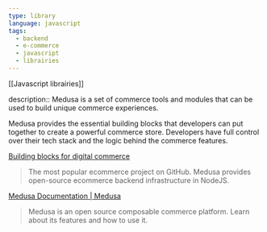 ```yaml
---
type: library
language: javascript
tags:
  - backend
  - e-commerce
  - javascript
  - librairies
---
```

[[Javascript librairies]]

description:: Medusa is a set of commerce tools and modules that can be used to build unique commerce experiences.

Medusa provides the essential building blocks that developers can put together to create a powerful commerce store. Developers have full control over their tech stack and the logic behind the commerce features.

[Building blocks for digital commerce](https://medusajs.com)
> The most popular ecommerce project on GitHub. Medusa provides open-source ecommerce backend infrastructure in NodeJS.

[Medusa Documentation | Medusa](https://docs.medusajs.com)
> Medusa is an open source composable commerce platform. Learn about its features and how to use it.
